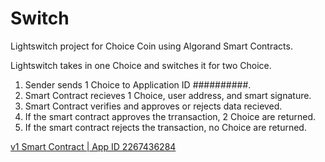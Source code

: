 # Switch
Lightswitch project for Choice Coin using Algorand Smart Contracts.

Lightswitch takes in one Choice and switches it for two Choice.

1. Sender sends 1 Choice to Application ID ##########.
2. Smart Contract recieves 1 Choice, user address, and smart signature.
3. Smart Contract verifies and approves or rejects data recieved.
4. If the smart contract approves the trransaction, 2 Choice are returned.
5. If the smart contract rejects the transaction, no Choice are returned.


[v1 Smart Contract | App ID 2267436284](https://allo.info/application/2267436284)

